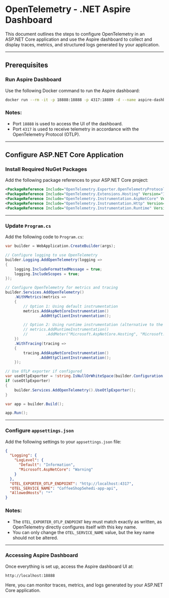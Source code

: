 # OpenTelemetry - .NET Aspire Dashboard

This document outlines the steps to configure OpenTelemetry in an ASP.NET Core application and use the Aspire dashboard to collect and display traces, metrics, and structured logs generated by your application.

---

## Prerequisites

### Run Aspire Dashboard
Use the following Docker command to run the Aspire dashboard:

```bash
docker run --rm -it -p 18888:18888 -p 4317:18889 -d --name aspire-dashboard -e DOTNET_DASHBOARD_UNSECURED_ALLOW_ANONYMOUS='true' mcr.microsoft.com/dotnet/nightly/aspire-dashboard:8.0.0-preview.6
```

### Notes:
- Port `18888` is used to access the UI of the dashboard.
- Port `4317` is used to receive telemetry in accordance with the OpenTelemetry Protocol (OTLP).

---

## Configure ASP.NET Core Application

### Install Required NuGet Packages
Add the following package references to your ASP.NET Core project:

```xml
<PackageReference Include="OpenTelemetry.Exporter.OpenTelemetryProtocol" Version="1.8.1" />
<PackageReference Include="OpenTelemetry.Extensions.Hosting" Version="1.8.1" />
<PackageReference Include="OpenTelemetry.Instrumentation.AspNetCore" Version="1.8.1" />
<PackageReference Include="OpenTelemetry.Instrumentation.Http" Version="1.8.1" />
<PackageReference Include="OpenTelemetry.Instrumentation.Runtime" Version="1.8.0" />
```

---

### Update `Program.cs`

Add the following code to `Program.cs`:

```csharp
var builder = WebApplication.CreateBuilder(args);

// Configure logging to use OpenTelemetry
builder.Logging.AddOpenTelemetry(logging =>
{
    logging.IncludeFormattedMessage = true;
    logging.IncludeScopes = true;
});

// Configure OpenTelemetry for metrics and tracing
builder.Services.AddOpenTelemetry()
    .WithMetrics(metrics =>
    {
        // Option 1: Using default instrumentation
        metrics.AddAspNetCoreInstrumentation()
               .AddHttpClientInstrumentation();

        // Option 2: Using runtime instrumentation (alternative to the above)
        // metrics.AddRuntimeInstrumentation()
        //        .AddMeter("Microsoft.AspNetCore.Hosting", "Microsoft.AspNetCore.Server.Kestrel", "System.Net.Http");
    })
    .WithTracing(tracing =>
    {
        tracing.AddAspNetCoreInstrumentation()
               .AddHttpClientInstrumentation();
    });

// Use OTLP exporter if configured
var useOtlpExporter = !string.IsNullOrWhiteSpace(builder.Configuration["OTEL_EXPORTER_OTLP_ENDPOINT"]);
if (useOtlpExporter)
{
    builder.Services.AddOpenTelemetry().UseOtlpExporter();
}

var app = builder.Build();

app.Run();
```

---

### Configure `appsettings.json`

Add the following settings to your `appsettings.json` file:

```json
{
  "Logging": {
    "LogLevel": {
      "Default": "Information",
      "Microsoft.AspNetCore": "Warning"
    }
  },
  "OTEL_EXPORTER_OTLP_ENDPOINT": "http://localhost:4317",
  "OTEL_SERVICE_NAME": "CoffeeShop5ehedi-app-api",
  "AllowedHosts": "*"
}
```

### Notes:
- The `OTEL_EXPORTER_OTLP_ENDPOINT` key must match exactly as written, as OpenTelemetry directly configures itself with this key name.
- You can only change the `OTEL_SERVICE_NAME` value, but the key name should not be altered.

---

### Accessing Aspire Dashboard

Once everything is set up, access the Aspire dashboard UI at:

```
http://localhost:18888
```

Here, you can monitor traces, metrics, and logs generated by your ASP.NET Core application.
